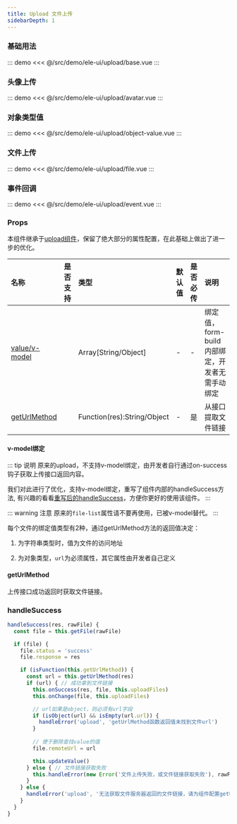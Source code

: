```yaml
---
title: Upload 文件上传
sidebarDepth: 1
---
```


### 基础用法
::: demo
<<< @/src/demo/ele-ui/upload/base.vue
:::

### 头像上传
::: demo
<<< @/src/demo/ele-ui/upload/avatar.vue
:::

### 对象类型值
::: demo
<<< @/src/demo/ele-ui/upload/object-value.vue
:::

### 文件上传
::: demo
<<< @/src/demo/ele-ui/upload/file.vue
:::

### 事件回调
::: demo
<<< @/src/demo/ele-ui/upload/event.vue
:::

### Props
本组件继承于[upload组件](https://element.eleme.cn/#/zh-CN/component/upload#attribute)，保留了绝大部分的属性配置，在此基础上做出了进一步的优化。

名称  | 是否支持 | 类型 | 默认值 | 是否必传 | 说明
:---- | :---- | :---- | :---- | :---- | :----
[value/v-model](#v-model绑定) | <Badge text="是" type="tip"/> | Array[String/Object] | - | - | 绑定值，form-build内部绑定，开发者无需手动绑定
[getUrlMethod](#geturlmethod) | <Badge text="是" type="tip"/> | Function(res):String/Object | - | 是 | 从接口提取文件链接

#### v-model绑定

::: tip 说明
原来的upload，不支持v-model绑定，由开发者自行通过on-success钩子获取上传接口返回内容。

我们对此进行了优化，支持v-model绑定，重写了组件内部的handleSuccess方法, 有兴趣的看看[重写后的handleSuccess](#handlesuccess)，方便你更好的使用该组件。
:::

::: warning 注意
原来的`file-list`属性请不要再使用，已被v-model替代。
:::

每个文件的绑定值类型有2种，通过getUrlMethod方法的返回值决定：

1. 为字符串类型时，值为文件的访问地址

2. 为对象类型，`url`为必须属性，其它属性由开发者自己定义

#### getUrlMethod

上传接口成功返回时获取文件链接。

### handleSuccess

```js
handleSuccess(res, rawFile) {
  const file = this.getFile(rawFile)

  if (file) {
    file.status = 'success'
    file.response = res

    if (isFunction(this.getUrlMethod)) {
      const url = this.getUrlMethod(res)
      if (url) { // 成功拿到文件链接
        this.onSuccess(res, file, this.uploadFiles)
        this.onChange(file, this.uploadFiles)

        // url如果是object，则必须有url字段
        if (isObject(url) && isEmpty(url.url)) {
          handleError('upload', 'getUrlMethod函数返回值未找到文件url')
        }
        
        // 便于删除查找value的值
        file.remoteUrl = url

        this.updateValue()
      } else { // 文件链接获取失败
        this.handleError(new Error('文件上传失败，或文件链接获取失败'), rawFile)
      }
    } else {
      handleError('upload', '无法获取文件服务器返回的文件链接，请为组件配置getUrlMethod属性')
    }
  }
}
```